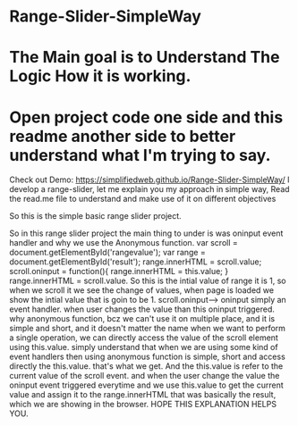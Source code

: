 # Range-Slider-SimpleWay
# The Main goal is to Understand The Logic How it is working.
# Open project code one side and this readme another side to better understand what I'm trying to say.
Check out Demo: https://simplifiedweb.github.io/Range-Slider-SimpleWay/
I develop a range-slider, let me explain you my approach in simple way, Read the read.me file to understand and make use of it on different objectives

So this is the simple basic range slider project.

So in this range slider project the main thing to under is was oninput event handler and why we use the Anonymous function.
var scroll = document.getElementById('rangevalue');
var range = document.getElementById('result');
range.innerHTML = scroll.value;
scroll.oninput = function(){
    range.innerHTML = this.value;
}
range.innerHTML = scroll.value. So this is the intial value of range it is 1, so when we scroll it we see the change of values,
when page is loaded we show the intial value that is goin to be 1.
scroll.oninput--> oninput simply an event handler. when user changes the value than this oninput triggered.
why anonymous function, bcz we can't use it on multiple place, and it is simple and short, and it doesn't matter the 
name when we want to perform a single operation, we can directly access the value of the scroll element using this.value.
simply understand that when we are using some kind of event handlers then using anonymous function is simple, short and
access directly the this.value. that's what we get.
And the this.value is refer to the current value of the scroll event. and when the user change the value the oninput
event triggered everytime and we use this.value to get the current value and assign it to the range.innerHTML that was
basically the result, which we are showing in the browser.
HOPE THIS EXPLANATION HELPS YOU.	
